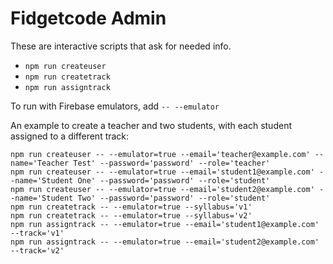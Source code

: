# Fidgetcode Admin

These are interactive scripts that ask for needed info.

- `npm run createuser`
- `npm run createtrack`
- `npm run assigntrack`

To run with Firebase emulators, add `-- --emulator`

An example to create a teacher and two students, with each student assigned to a different track:

```
npm run createuser -- --emulator=true --email='teacher@example.com' --name='Teacher Test' --password='password' --role='teacher'
npm run createuser -- --emulator=true --email='student1@example.com' --name='Student One' --password='password' --role='student'
npm run createuser -- --emulator=true --email='student2@example.com' --name='Student Two' --password='password' --role='student'
npm run createtrack -- --emulator=true --syllabus='v1'
npm run createtrack -- --emulator=true --syllabus='v2'
npm run assigntrack -- --emulator=true --email='student1@example.com' --track='v1'
npm run assigntrack -- --emulator=true --email='student2@example.com' --track='v2'
```
